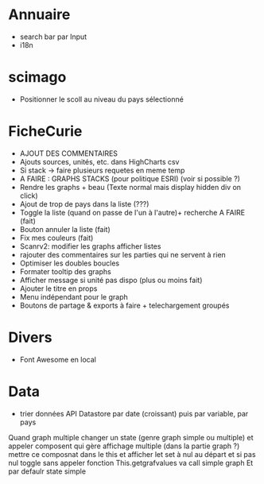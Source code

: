 # Annuaire
- search bar par Input
- i18n

# scimago
- Positionner le scoll au niveau du pays sélectionné

# FicheCurie
- AJOUT DES COMMENTAIRES
- Ajouts sources, unités, etc. dans HighCharts csv
- Si stack -> faire plusieurs requetes en meme temp
- A FAIRE : GRAPHS STACKS (pour politique ESRI) (voir si possible ?)
- Rendre les graphs + beau (Texte normal mais display hidden div on click)
- Ajout de trop de pays dans la liste (???)
- Toggle la liste (quand on passe de l'un à l'autre)+ recherche A FAIRE (fait)
- Bouton annuler la liste (fait)
- Fix mes couleurs (fait)
- Scanrv2: modifier les graphs afficher listes
- rajouter des commentaires sur les parties qui ne servent à rien
- Optimiser les doubles boucles
- Formater tooltip des graphs
- Afficher message si unité pas dispo (plus ou moins fait)
- Ajouter le titre en props
- Menu indépendant pour le graph
- Boutons de partage & exports à faire + telechargement groupés

# Divers
- Font Awesome en local

# Data
- trier données API Datastore par date (croissant) puis par variable, par pays

Quand graph multiple changer un state (genre graph simple ou multiple) et appeler composent qui gère affichage multiple (dans la partie graph ?) mettre ce composnat dans le this et afficher
let set à nul au départ et si pas nul toggle sans appeler fonction
This.getgrafvalues va call simple graph
Et par defaulr state simple
